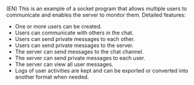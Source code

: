 (EN)
This is an example of a socket program that allows multiple users to communicate and enables the server to monitor them. Detailed features:  
- One or more users can be created.  
- Users can communicate with others in the chat.  
- Users can send private messages to each other.  
- Users can send private messages to the server.  
- The server can send messages to the chat channel.  
- The server can send private messages to each user.  
- The server can view all user messages.  
- Logs of user activities are kept and can be exported or converted into another format when needed.  
